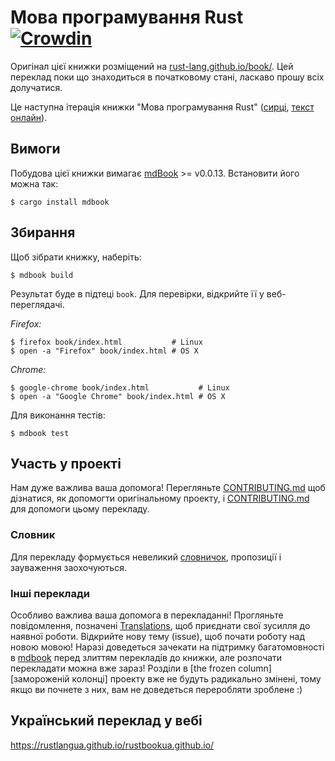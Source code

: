 
# Мова програмування Rust [![Crowdin](https://badges.crowdin.net/rustukrainian/localized.svg)](https://crowdin.com/project/rustukrainian)

Оригінал цієї книжки розміщений на [rust-lang.github.io/book/][html].
Цей переклад поки що знаходиться в початковому стані, ласкаво прошу всіх 
долучатися.

[html]: http://rust-lang.github.io/book/
Це наступна ітерація книжки "Мова програмування Rust" ([сирці][src], 
[текст онлайн][prod]).

[src]: https://github.com/rust-lang/book/tree/main
[prod]: https://doc.rust-lang.org/book/

## Вимоги

Побудова цієї книжки вимагає [mdBook] >= v0.0.13. Встановити його можна так:

[mdBook]: https://github.com/azerupi/mdBook

```
$ cargo install mdbook
```

## Збирання

Щоб зібрати книжку, наберіть:

```
$ mdbook build
```

Результат буде в підтеці `book`. Для перевірки, відкрийте її у веб-переглядачі.

_Firefox:_
```
$ firefox book/index.html           # Linux
$ open -a "Firefox" book/index.html # OS X
```

_Chrome:_
```
$ google-chrome book/index.html           # Linux
$ open -a "Google Chrome" book/index.html # OS X
```

Для виконання тестів:

```
$ mdbook test
```

## Участь у проекті

Нам дуже важлива ваша допомога! Перегляньте [CONTRIBUTING.md][contrib] щоб 
дізнатися, як допомогти оригінальному проекту, і [CONTRIBUTING.md][contrib-uk] 
для допомоги цьому перекладу.

[contrib]: https://github.com/rust-lang/book/blob/master/CONTRIBUTING.md
[contrib-uk]: https://github.com/pavloslav/rust-book-ukrainian/blob/master/CONTRIBUTING.md

### Словник

Для перекладу формується невеликий [словничок][dictionary], пропозиції і 
зауваження заохочуються.

[dictionary]: https://github.com/pavloslav/rust-book-ukrainian/blob/master/DICTIONARY.md

### Інші переклади

Особливо важлива ваша допомога в перекладанні! Прогляньте повідомлення, 
позначені [Translations][], щоб приєднати свої зусилля до наявної роботи. 
Відкрийте нову тему (issue), щоб почати роботу над новою мовою! Наразі 
доведеться зачекати  на підтримку багатомовності в [mdbook][] перед злиттям
перекладів до книжки, але розпочати перекладати можна вже зараз! Розділи в 
[the frozen column][замороженій колонці] проекту вже не будуть радикально 
змінені, тому якщо ви почнете з них, вам не доведеться переробляти зроблене :)

[Translations]: https://github.com/rust-lang/book/issues?q=is%3Aopen+is%3Aissue+label%3ATranslations
[mdbook]: https://github.com/azerupi/mdBook/issues/5
[the frozen column]: https://github.com/rust-lang/book/projects/1

## Український переклад у вебі
https://rustlangua.github.io/rustbookua.github.io/
